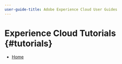 ```yaml
---
user-guide-title: Adobe Experience Cloud User Guides
---
```


# Experience Cloud Tutorials {#tutorials}

+ [Home](home.md)
